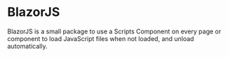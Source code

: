 # BlazorJS
BlazorJS is a small package to use a Scripts Component on every page or component to load JavaScript files when not loaded, and unload automatically.
